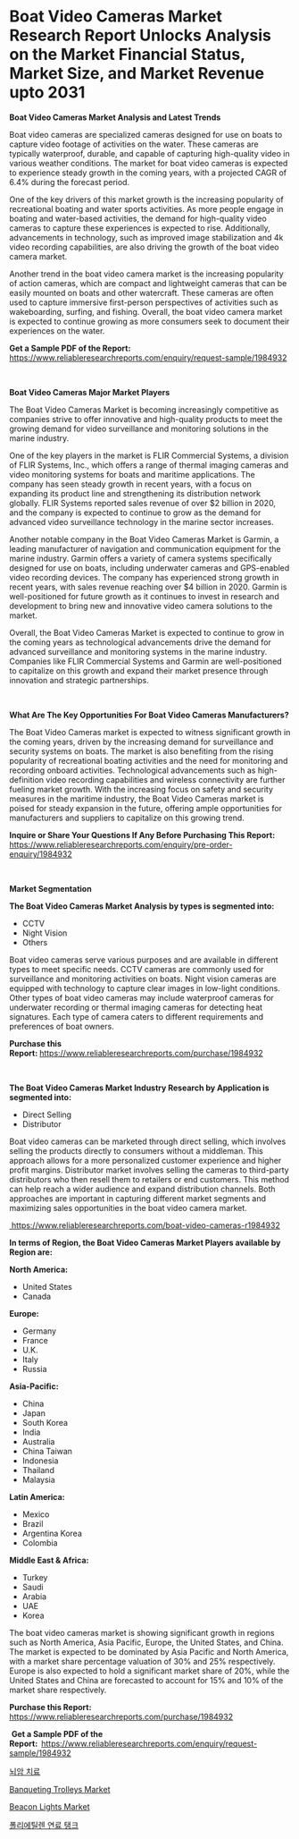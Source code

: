 <p><h1>Boat Video Cameras Market Research Report Unlocks Analysis on the Market Financial Status, Market Size, and Market Revenue upto 2031</h1></p><p><strong>Boat Video Cameras Market Analysis and Latest Trends</strong></p>
<p><p>Boat video cameras are specialized cameras designed for use on boats to capture video footage of activities on the water. These cameras are typically waterproof, durable, and capable of capturing high-quality video in various weather conditions. The market for boat video cameras is expected to experience steady growth in the coming years, with a projected CAGR of 6.4% during the forecast period. </p><p>One of the key drivers of this market growth is the increasing popularity of recreational boating and water sports activities. As more people engage in boating and water-based activities, the demand for high-quality video cameras to capture these experiences is expected to rise. Additionally, advancements in technology, such as improved image stabilization and 4k video recording capabilities, are also driving the growth of the boat video camera market.</p><p>Another trend in the boat video camera market is the increasing popularity of action cameras, which are compact and lightweight cameras that can be easily mounted on boats and other watercraft. These cameras are often used to capture immersive first-person perspectives of activities such as wakeboarding, surfing, and fishing. Overall, the boat video camera market is expected to continue growing as more consumers seek to document their experiences on the water.</p></p>
<p><strong>Get a Sample PDF of the Report:&nbsp;</strong> <a href="https://www.reliableresearchreports.com/enquiry/request-sample/1984932">https://www.reliableresearchreports.com/enquiry/request-sample/1984932</a></p>
<p>&nbsp;</p>
<p><strong>Boat Video Cameras Major Market Players</strong></p>
<p><p>The Boat Video Cameras Market is becoming increasingly competitive as companies strive to offer innovative and high-quality products to meet the growing demand for video surveillance and monitoring solutions in the marine industry. </p><p>One of the key players in the market is FLIR Commercial Systems, a division of FLIR Systems, Inc., which offers a range of thermal imaging cameras and video monitoring systems for boats and maritime applications. The company has seen steady growth in recent years, with a focus on expanding its product line and strengthening its distribution network globally. FLIR Systems reported sales revenue of over $2 billion in 2020, and the company is expected to continue to grow as the demand for advanced video surveillance technology in the marine sector increases.</p><p>Another notable company in the Boat Video Cameras Market is Garmin, a leading manufacturer of navigation and communication equipment for the marine industry. Garmin offers a variety of camera systems specifically designed for use on boats, including underwater cameras and GPS-enabled video recording devices. The company has experienced strong growth in recent years, with sales revenue reaching over $4 billion in 2020. Garmin is well-positioned for future growth as it continues to invest in research and development to bring new and innovative video camera solutions to the market.</p><p>Overall, the Boat Video Cameras Market is expected to continue to grow in the coming years as technological advancements drive the demand for advanced surveillance and monitoring systems in the marine industry. Companies like FLIR Commercial Systems and Garmin are well-positioned to capitalize on this growth and expand their market presence through innovation and strategic partnerships.</p></p>
<p>&nbsp;</p>
<p><strong>What Are The Key Opportunities For Boat Video Cameras Manufacturers?</strong></p>
<p><p>The Boat Video Cameras market is expected to witness significant growth in the coming years, driven by the increasing demand for surveillance and security systems on boats. The market is also benefiting from the rising popularity of recreational boating activities and the need for monitoring and recording onboard activities. Technological advancements such as high-definition video recording capabilities and wireless connectivity are further fueling market growth. With the increasing focus on safety and security measures in the maritime industry, the Boat Video Cameras market is poised for steady expansion in the future, offering ample opportunities for manufacturers and suppliers to capitalize on this growing trend.</p></p>
<p><strong>Inquire or Share Your Questions If Any Before Purchasing This Report:</strong> <a href="https://www.reliableresearchreports.com/enquiry/pre-order-enquiry/1984932">https://www.reliableresearchreports.com/enquiry/pre-order-enquiry/1984932</a></p>
<p>&nbsp;</p>
<p><strong>Market Segmentation</strong></p>
<p><strong>The Boat Video Cameras Market Analysis by types is segmented into:</strong></p>
<p><ul><li>CCTV</li><li>Night Vision</li><li>Others</li></ul></p>
<p><p>Boat video cameras serve various purposes and are available in different types to meet specific needs. CCTV cameras are commonly used for surveillance and monitoring activities on boats. Night vision cameras are equipped with technology to capture clear images in low-light conditions. Other types of boat video cameras may include waterproof cameras for underwater recording or thermal imaging cameras for detecting heat signatures. Each type of camera caters to different requirements and preferences of boat owners.</p></p>
<p><strong>Purchase this Report:&nbsp;</strong><a href="https://www.reliableresearchreports.com/purchase/1984932">https://www.reliableresearchreports.com/purchase/1984932</a></p>
<p>&nbsp;</p>
<p><strong>The Boat Video Cameras Market Industry Research by Application is segmented into:</strong></p>
<p><ul><li>Direct Selling</li><li>Distributor</li></ul></p>
<p><p>Boat video cameras can be marketed through direct selling, which involves selling the products directly to consumers without a middleman. This approach allows for a more personalized customer experience and higher profit margins. Distributor market involves selling the cameras to third-party distributors who then resell them to retailers or end customers. This method can help reach a wider audience and expand distribution channels. Both approaches are important in capturing different market segments and maximizing sales opportunities in the boat video camera market.</p></p>
<p><a href="https://www.reliableresearchreports.com/boat-video-cameras-r1984932">&nbsp;https://www.reliableresearchreports.com/boat-video-cameras-r1984932</a></p>
<p><strong>In terms of Region, the Boat Video Cameras Market Players available by Region are:</strong></p>
<p>
    <p> <strong> North America: </strong>
        <ul>
            <li>United States</li>
            <li>Canada</li>
        </ul>
        </p> 
    <p> <strong> Europe: </strong>
        <ul>
            <li>Germany</li>
            <li>France</li>
            <li>U.K.</li>
            <li>Italy</li>
            <li>Russia</li>
        </ul>
        </p> 
    <p> <strong> Asia-Pacific: </strong>
        <ul>
            <li>China</li>
            <li>Japan</li>
            <li>South Korea</li>
            <li>India</li>
            <li>Australia</li>
            <li>China Taiwan</li>
            <li>Indonesia</li>
            <li>Thailand</li>
            <li>Malaysia</li>
        </ul>
        </p> 
    <p> <strong> Latin America: </strong>
        <ul>
            <li>Mexico</li>
            <li>Brazil</li>
            <li>Argentina Korea</li>
            <li>Colombia</li>
        </ul>
        </p> 
    <p> <strong> Middle East & Africa: </strong>
        <ul>
            <li>Turkey</li>
            <li>Saudi</li>
            <li>Arabia</li>
            <li>UAE</li>
            <li>Korea</li>
        </ul>
    </p>
    </p>
<p><p>The boat video cameras market is showing significant growth in regions such as North America, Asia Pacific, Europe, the United States, and China. The market is expected to be dominated by Asia Pacific and North America, with a market share percentage valuation of 30% and 25% respectively. Europe is also expected to hold a significant market share of 20%, while the United States and China are forecasted to account for 15% and 10% of the market share respectively.</p></p>
<p><strong>Purchase this Report: </strong><a href="https://www.reliableresearchreports.com/purchase/1984932">https://www.reliableresearchreports.com/purchase/1984932</a></p>
<p>&nbsp;<strong>Get a Sample PDF of the Report:&nbsp;&nbsp;</strong><a href="https://www.reliableresearchreports.com/enquiry/request-sample/1984932">https://www.reliableresearchreports.com/enquiry/request-sample/1984932</a></p>
<p><strong></strong></p>
<p><p><a href="https://github.com/WilburKihn5676/Market-Research-Report-List-1/blob/main/422279728545.md">뇌암 치료</a></p><p><a href="https://github.com/jodemen/Market-Research-Report-List-2/blob/main/banqueting-trolleys-market.md">Banqueting Trolleys Market</a></p><p><a href="https://github.com/Sarissaschmalingtr6fz2739/Market-Research-Report-List-2/blob/main/beacon-lights-market.md">Beacon Lights Market</a></p><p><a href="https://github.com/wallacBahrtyinger567686/Market-Research-Report-List-1/blob/main/612302528546.md">폴리에틸렌 연료 탱크</a></p></p>